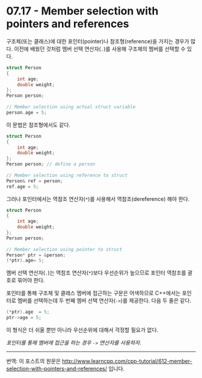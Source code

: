 # 07.17 - Member selection with pointers and references

구조체(또는 클래스)에 대한 포인터(pointer)나 참조형(reference)을 가지는 경우가 많다. 이전에 배웠던 것처럼 멤버 선택 연산자(`.`)를 사용해 구조체의 멤버를 선택할 수 있다.

```cpp
struct Person
{
    int age;
    double weight;
};
Person person;
 
// Member selection using actual struct variable
person.age = 5;
```

이 문법은 참조형에서도 같다.

```cpp
struct Person
{
    int age;
    double weight;
};
Person person; // define a person
 
// Member selection using reference to struct
Person& ref = person;
ref.age = 5;
```

그러나 포인터에서는 역참조 연산자(`*`)를 사용해서 역참조(dereference) 해야 한다.

```cpp
struct Person
{
    int age;
    double weight;
};
Person person;
 
// Member selection using pointer to struct
Person* ptr = &person;
(*ptr).age= 5;
```

멤버 선택 연산자(`.`)는 역참조 연산자(`*`)보다 우선순위가 높으므로 포인터 역참조를 괄호로 묶어야 한다.

포인터를 통해 구조체 및 클래스 멤버에 접근하는 구문은 어색하므로 C++에서는 포인터로 멤버를 선택하는데 두 번째 멤버 선택 연산자(`->`)를 제공한다. 다음 두 줄은 같다.

```cpp
(*ptr).age  = 5;
ptr->age = 5;
```

이 형식은 더 쉬울 뿐만 아니라 우선순위에 대해서 걱정할 필요가 없다. 

*포인터를 통해 멤버에 접근을 하는 경우 `->` 연산자를 사용하자.*

---

번역: 이 포스트의 원문은 http://www.learncpp.com/cpp-tutorial/612-member-selection-with-pointers-and-references/ 입니다.